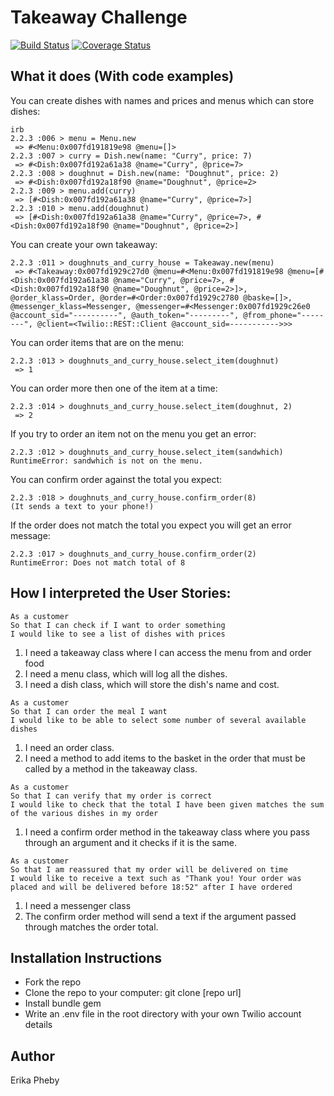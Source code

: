 Takeaway Challenge
==================
[![Build Status](https://travis-ci.org/eripheebs/takeaway-challenge.svg?branch=master)](https://travis-ci.org/eripheebs/takeaway-challenge)
[![Coverage Status](https://coveralls.io/repos/eripheebs/takeaway-challenge/badge.png)](https://coveralls.io/r/eripheebs/takeaway-challenge)

What it does (With code examples)
-----
You can create dishes with names and prices and menus which can store dishes:
```
irb
2.2.3 :006 > menu = Menu.new
 => #<Menu:0x007fd191819e98 @menu=[]> 
2.2.3 :007 > curry = Dish.new(name: "Curry", price: 7)
 => #<Dish:0x007fd192a61a38 @name="Curry", @price=7> 
2.2.3 :008 > doughnut = Dish.new(name: "Doughnut", price: 2)
 => #<Dish:0x007fd192a18f90 @name="Doughnut", @price=2> 
2.2.3 :009 > menu.add(curry)
 => [#<Dish:0x007fd192a61a38 @name="Curry", @price=7>] 
2.2.3 :010 > menu.add(doughnut)
 => [#<Dish:0x007fd192a61a38 @name="Curry", @price=7>, #<Dish:0x007fd192a18f90 @name="Doughnut", @price=2>] 
```
You can create your own takeaway:
```
2.2.3 :011 > doughnuts_and_curry_house = Takeaway.new(menu)
 => #<Takeaway:0x007fd1929c27d0 @menu=#<Menu:0x007fd191819e98 @menu=[#<Dish:0x007fd192a61a38 @name="Curry", @price=7>, #<Dish:0x007fd192a18f90 @name="Doughnut", @price=2>]>, @order_klass=Order, @order=#<Order:0x007fd1929c2780 @baske=[]>, @messenger_klass=Messenger, @messenger=#<Messenger:0x007fd1929c26e0 @account_sid="----------", @auth_token="---------", @from_phone="--------", @client=<Twilio::REST::Client @account_sid=----------->>> 
```
You can order items that are on the menu:
```
2.2.3 :013 > doughnuts_and_curry_house.select_item(doughnut)
 => 1 
```
You can order more then one of the item at a time:
```
2.2.3 :014 > doughnuts_and_curry_house.select_item(doughnut, 2)
 => 2 
```
If you try to order an item not on the menu you get an error:
```
2.2.3 :012 > doughnuts_and_curry_house.select_item(sandwhich)
RuntimeError: sandwhich is not on the menu.
```
You can confirm order against the total you expect:
```
2.2.3 :018 > doughnuts_and_curry_house.confirm_order(8)
(It sends a text to your phone!)
```
If the order does not match the total you expect you will get an error message:
```
2.2.3 :017 > doughnuts_and_curry_house.confirm_order(2)
RuntimeError: Does not match total of 8
```

How I interpreted the User Stories:
-----
```
As a customer
So that I can check if I want to order something
I would like to see a list of dishes with prices
```
1. I need a takeaway class where I can access the menu from and order food
2. I need a menu class, which will log all the dishes.
3. I need a dish class, which will store the dish's name and cost.
```
As a customer
So that I can order the meal I want
I would like to be able to select some number of several available dishes
```
1. I need an order class.
2. I need a method to add items to the basket in the order that must be called by a method in the takeaway class.
```
As a customer
So that I can verify that my order is correct
I would like to check that the total I have been given matches the sum of the various dishes in my order
```
1. I need a confirm order method in the takeaway class where you pass through an argument and it checks if it is the same.
```
As a customer
So that I am reassured that my order will be delivered on time
I would like to receive a text such as "Thank you! Your order was placed and will be delivered before 18:52" after I have ordered
```
1. I need a messenger class
2. The confirm order method will send a text if the argument passed through matches the order total.

Installation Instructions
-----
- Fork the repo
- Clone the repo to your computer: git clone [repo url]
- Install bundle gem
- Write an .env file in the root directory with your own Twilio account details

Author
-----
Erika Pheby